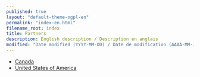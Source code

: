 ```yaml
---
published: true
layout: "default-theme-ogpl-en"
permalink: "index-en.html"
filename_root: index
title: Partners
description: English description / Description en anglais
modified: "Date modified (YYYY-MM-DD) / Date de modification (AAAA-MM-JJ)"
---
```


* [Canada](canada-en.html)
* [United States of America](usa-en.html)
